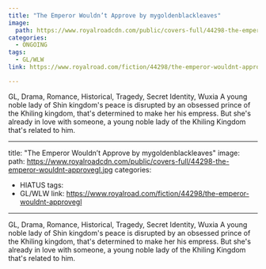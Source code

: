 ```yaml
---
title: "The Emperor Wouldn’t Approve by mygoldenblackleaves"
image:
  path: https://www.royalroadcdn.com/public/covers-full/44298-the-emperor-wouldnt-approvegl.jpg
categories:
  - ONGOING
tags:
  - GL/WLW
link: https://www.royalroad.com/fiction/44298/the-emperor-wouldnt-approvegl

---
```

GL, Drama, Romance, Historical, Tragedy, Secret Identity, Wuxia
A young noble lady of Shin kingdom's peace is disrupted by an obsessed prince of the Khiling kingdom, that's determined to make her his empress. But she's already in love with someone, a young noble lady of the Khiling Kingdom that's related to him.

---
title: "The Emperor Wouldn’t Approve by mygoldenblackleaves"
image:
  path: https://www.royalroadcdn.com/public/covers-full/44298-the-emperor-wouldnt-approvegl.jpg
categories:
  - HIATUS
tags:
  - GL/WLW
link: https://www.royalroad.com/fiction/44298/the-emperor-wouldnt-approvegl

---
GL, Drama, Romance, Historical, Tragedy, Secret Identity, Wuxia
A young noble lady of Shin kingdom's peace is disrupted by an obsessed prince of the Khiling kingdom, that's determined to make her his empress. But she's already in love with someone, a young noble lady of the Khiling Kingdom that's related to him.

